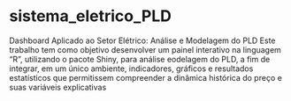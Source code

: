 # sistema_eletrico_PLD
Dashboard Aplicado ao Setor Elétrico: Análise e Modelagem do PLD
Este trabalho tem como objetivo desenvolver um painel interativo na linguagem “R”, utilizando o pacote Shiny, para análise eodelagem do PLD, a fim de integrar, em um único ambiente, indicadores, gráficos e resultados estatísticos que permitissem compreender a dinâmica histórica do preço e suas variáveis explicativas
